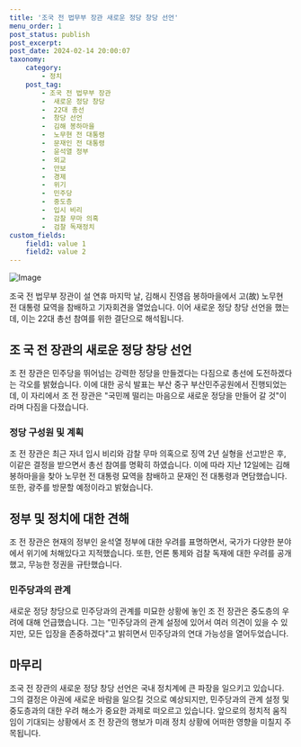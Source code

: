```yaml
---
title: '조국 전 법무부 장관 새로운 정당 창당 선언'
menu_order: 1
post_status: publish
post_excerpt: 
post_date: 2024-02-14 20:00:07
taxonomy:
    category:
        - 정치
    post_tag:
        - 조국 전 법무부 장관
        -  새로운 정당 창당
        -  22대 총선
        -  창당 선언
        -  김해 봉하마을
        -  노무현 전 대통령
        -  문재인 전 대통령
        -  윤석열 정부
        -  외교
        -  안보
        -  경제
        -  위기
        -  민주당
        -  중도층
        -  입시 비리
        -  감찰 무마 의혹
        -  검찰 독재정치
custom_fields:
    field1: value 1
    field2: value 2
---
```


![Image](https://imgnews.pstatic.net/image/030/2024/02/13/0003180568_001_20240213184242297.jpg?type=w647)

조국 전 법무부 장관이 설 연휴 마지막 날, 김해시 진영읍 봉하마을에서 고(故) 노무현 전 대통령 묘역을 참배하고 기자회견을 열었습니다. 이어 새로운 정당 창당 선언을 했는데, 이는 22대 총선 참여를 위한 결단으로 해석됩니다.
## 조 국 전 장관의 새로운 정당 창당 선언
조 전 장관은 민주당을 뛰어넘는 강력한 정당을 만들겠다는 다짐으로 총선에 도전하겠다는 각오를 밝혔습니다. 이에 대한 공식 발표는 부산 중구 부산민주공원에서 진행되었는데, 이 자리에서 조 전 장관은 "국민께 떨리는 마음으로 새로운 정당을 만들어 갈 것"이라며 다짐을 다졌습니다.
### 정당 구성원 및 계획
조 전 장관은 최근 자녀 입시 비리와 감찰 무마 의혹으로 징역 2년 실형을 선고받은 후, 이같은 결정을 받으면서 총선 참여를 명확히 하였습니다. 이에 따라 지난 12일에는 김해 봉하마을을 찾아 노무현 전 대통령 묘역을 참배하고 문재인 전 대통령과 면담했습니다. 또한, 광주를 방문할 예정이라고 밝혔습니다.
## 정부 및 정치에 대한 견해
조 전 장관은 현재의 정부인 윤석열 정부에 대한 우려를 표명하면서, 국가가 다양한 분야에서 위기에 처해있다고 지적했습니다. 또한, 언론 통제와 검찰 독재에 대한 우려를 공개했고, 무능한 정권을 규탄했습니다.
### 민주당과의 관계
새로운 정당 창당으로 민주당과의 관계를 미묘한 상황에 놓인 조 전 장관은 중도층의 우려에 대해 언급했습니다. 그는 "민주당과의 관계 설정에 있어서 여러 의견이 있을 수 있지만, 모든 입장을 존중하겠다"고 밝히면서 민주당과의 연대 가능성을 열어두었습니다.
## 마무리
조국 전 장관의 새로운 정당 창당 선언은 국내 정치계에 큰 파장을 일으키고 있습니다. 그의 결정은 야권에 새로운 바람을 일으킬 것으로 예상되지만, 민주당과의 관계 설정 및 중도층과의 대한 우려 해소가 중요한 과제로 떠오르고 있습니다. 앞으로의 정치적 움직임이 기대되는 상황에서 조 전 장관의 행보가 미래 정치 상황에 어떠한 영향을 미칠지 주목됩니다.
